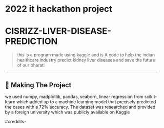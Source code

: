# 2022 it hackathon project 


# CISRIZZ-LIVER-DISEASE-PREDICTION
> this is a program made using kaggle and is A code to help the indian healthcare industry predict kidney liver diseases and save the future of our bharat!


---

## 🔎 Making The Project

we used numpy, madplotlib, pandas, seaborn, linear regression from scikit-learn which added up to a machine learning model that precisely predicted the cases with a 72% accuracy. The dataset was researched and provided by a foreign university which was publicly available on Kaggle




#creddits- 
